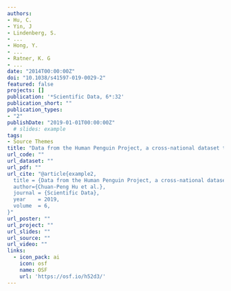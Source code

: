 ```yaml
---
authors:
- Hu, C.
- Yin, J
- Lindenberg, S.
- ...
- Hong, Y.
- ...
- Ratner, K. G
- ...
date: "2014T00:00:00Z"
doi: "10.1038/s41597-019-0029-2"
featured: false
projects: []
publication: '*Scientific Data, 6*:32'
publication_short: ""
publication_types:
- "2"
publishDate: "2019-01-01T00:00:00Z"
  # slides: example
tags:
- Source Themes
title: "Data from the Human Penguin Project, a cross-national dataset testing social thermoregulation principles"
url_code: ""
url_dataset: ""
url_pdf: ""
url_cite: "@article{example2,
  title = {Data from the Human Penguin Project, a cross-national dataset testing social thermoregulation principlesr},
  author={Chuan-Peng Hu et al.},
  journal = {Scientific Data},
  year    = 2019,
  volume  = 6,
}"
url_poster: ""
url_project: ""
url_slides: ""
url_source: ""
url_video: ""
links:
  - icon_pack: ai
    icon: osf
    name: OSF
    url: 'https://osf.io/h52d3/'
---
```


